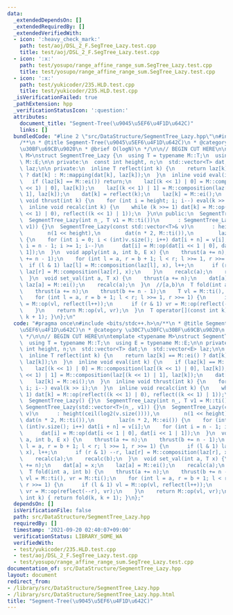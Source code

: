 ```yaml
---
data:
  _extendedDependsOn: []
  _extendedRequiredBy: []
  _extendedVerifiedWith:
  - icon: ':heavy_check_mark:'
    path: test/aoj/DSL_2_F.SegTree_Lazy.test.cpp
    title: test/aoj/DSL_2_F.SegTree_Lazy.test.cpp
  - icon: ':x:'
    path: test/yosupo/range_affine_range_sum.SegTree_Lazy.test.cpp
    title: test/yosupo/range_affine_range_sum.SegTree_Lazy.test.cpp
  - icon: ':x:'
    path: test/yukicoder/235.HLD.test.cpp
    title: test/yukicoder/235.HLD.test.cpp
  _isVerificationFailed: true
  _pathExtension: hpp
  _verificationStatusIcon: ':question:'
  attributes:
    document_title: "Segment-Tree(\u9045\u5EF6\u4F1D\u642C)"
    links: []
  bundledCode: "#line 2 \"src/DataStructure/SegmentTree_Lazy.hpp\"\n#include <bits/stdc++.h>\n\
    /**\n * @title Segment-Tree(\u9045\u5EF6\u4F1D\u642C)\n * @category \u30C7\u30FC\
    \u30BF\u69CB\u9020\n * @brief O(logN)\n */\n\n// BEGIN CUT HERE\n\ntemplate <typename\
    \ M>\nstruct SegmentTree_Lazy {\n  using T = typename M::T;\n  using E = typename\
    \ M::E;\n\n private:\n  const int height, n;\n  std::vector<T> dat;\n  std::vector<E>\
    \ laz;\n\n private:\n  inline T reflect(int k) {\n    return laz[k] == M::ei()\
    \ ? dat[k] : M::mapping(dat[k], laz[k]);\n  }\n  inline void eval(int k) {\n \
    \   if (laz[k] == M::ei()) return;\n    laz[(k << 1) | 0] = M::composition(laz[(k\
    \ << 1) | 0], laz[k]);\n    laz[(k << 1) | 1] = M::composition(laz[(k << 1) |\
    \ 1], laz[k]);\n    dat[k] = reflect(k);\n    laz[k] = M::ei();\n  }\n  inline\
    \ void thrust(int k) {\n    for (int i = height; i; i--) eval(k >> i);\n  }\n\
    \  inline void recalc(int k) {\n    while (k >>= 1) dat[k] = M::op(reflect((k\
    \ << 1) | 0), reflect((k << 1) | 1));\n  }\n\n public:\n  SegmentTree_Lazy() {}\n\
    \  SegmentTree_Lazy(int n_, T v1 = M::ti())\n      : SegmentTree_Lazy(std::vector<T>(n_,\
    \ v1)) {}\n  SegmentTree_Lazy(const std::vector<T>& v)\n      : height(ceil(log2(v.size()))),\n\
    \        n(1 << height),\n        dat(n * 2, M::ti()),\n        laz(n * 2, M::ei())\
    \ {\n    for (int i = 0; i < (int)v.size(); i++) dat[i + n] = v[i];\n    for (int\
    \ i = n - 1; i >= 1; i--)\n      dat[i] = M::op(dat[i << 1 | 0], dat[i << 1 |\
    \ 1]);\n  }\n  void apply(int a, int b, E x) {\n    thrust(a += n);\n    thrust(b\
    \ += n - 1);\n    for (int l = a, r = b + 1; l < r; l >>= 1, r >>= 1) {\n    \
    \  if (l & 1) laz[l] = M::composition(laz[l], x), l++;\n      if (r & 1) --r,\
    \ laz[r] = M::composition(laz[r], x);\n    }\n    recalc(a);\n    recalc(b);\n\
    \  }\n  void set_val(int a, T x) {\n    thrust(a += n);\n    dat[a] = x;\n   \
    \ laz[a] = M::ei();\n    recalc(a);\n  }\n  //[a,b)\n  T fold(int a, int b) {\n\
    \    thrust(a += n);\n    thrust(b += n - 1);\n    T vl = M::ti(), vr = M::ti();\n\
    \    for (int l = a, r = b + 1; l < r; l >>= 1, r >>= 1) {\n      if (l & 1) vl\
    \ = M::op(vl, reflect(l++));\n      if (r & 1) vr = M::op(reflect(--r), vr);\n\
    \    }\n    return M::op(vl, vr);\n  }\n  T operator[](const int k) { return fold(k,\
    \ k + 1); }\n};\n"
  code: "#pragma once\n#include <bits/stdc++.h>\n/**\n * @title Segment-Tree(\u9045\
    \u5EF6\u4F1D\u642C)\n * @category \u30C7\u30FC\u30BF\u69CB\u9020\n * @brief O(logN)\n\
    \ */\n\n// BEGIN CUT HERE\n\ntemplate <typename M>\nstruct SegmentTree_Lazy {\n\
    \  using T = typename M::T;\n  using E = typename M::E;\n\n private:\n  const\
    \ int height, n;\n  std::vector<T> dat;\n  std::vector<E> laz;\n\n private:\n\
    \  inline T reflect(int k) {\n    return laz[k] == M::ei() ? dat[k] : M::mapping(dat[k],\
    \ laz[k]);\n  }\n  inline void eval(int k) {\n    if (laz[k] == M::ei()) return;\n\
    \    laz[(k << 1) | 0] = M::composition(laz[(k << 1) | 0], laz[k]);\n    laz[(k\
    \ << 1) | 1] = M::composition(laz[(k << 1) | 1], laz[k]);\n    dat[k] = reflect(k);\n\
    \    laz[k] = M::ei();\n  }\n  inline void thrust(int k) {\n    for (int i = height;\
    \ i; i--) eval(k >> i);\n  }\n  inline void recalc(int k) {\n    while (k >>=\
    \ 1) dat[k] = M::op(reflect((k << 1) | 0), reflect((k << 1) | 1));\n  }\n\n public:\n\
    \  SegmentTree_Lazy() {}\n  SegmentTree_Lazy(int n_, T v1 = M::ti())\n      :\
    \ SegmentTree_Lazy(std::vector<T>(n_, v1)) {}\n  SegmentTree_Lazy(const std::vector<T>&\
    \ v)\n      : height(ceil(log2(v.size()))),\n        n(1 << height),\n       \
    \ dat(n * 2, M::ti()),\n        laz(n * 2, M::ei()) {\n    for (int i = 0; i <\
    \ (int)v.size(); i++) dat[i + n] = v[i];\n    for (int i = n - 1; i >= 1; i--)\n\
    \      dat[i] = M::op(dat[i << 1 | 0], dat[i << 1 | 1]);\n  }\n  void apply(int\
    \ a, int b, E x) {\n    thrust(a += n);\n    thrust(b += n - 1);\n    for (int\
    \ l = a, r = b + 1; l < r; l >>= 1, r >>= 1) {\n      if (l & 1) laz[l] = M::composition(laz[l],\
    \ x), l++;\n      if (r & 1) --r, laz[r] = M::composition(laz[r], x);\n    }\n\
    \    recalc(a);\n    recalc(b);\n  }\n  void set_val(int a, T x) {\n    thrust(a\
    \ += n);\n    dat[a] = x;\n    laz[a] = M::ei();\n    recalc(a);\n  }\n  //[a,b)\n\
    \  T fold(int a, int b) {\n    thrust(a += n);\n    thrust(b += n - 1);\n    T\
    \ vl = M::ti(), vr = M::ti();\n    for (int l = a, r = b + 1; l < r; l >>= 1,\
    \ r >>= 1) {\n      if (l & 1) vl = M::op(vl, reflect(l++));\n      if (r & 1)\
    \ vr = M::op(reflect(--r), vr);\n    }\n    return M::op(vl, vr);\n  }\n  T operator[](const\
    \ int k) { return fold(k, k + 1); }\n};"
  dependsOn: []
  isVerificationFile: false
  path: src/DataStructure/SegmentTree_Lazy.hpp
  requiredBy: []
  timestamp: '2021-09-20 02:40:07+09:00'
  verificationStatus: LIBRARY_SOME_WA
  verifiedWith:
  - test/yukicoder/235.HLD.test.cpp
  - test/aoj/DSL_2_F.SegTree_Lazy.test.cpp
  - test/yosupo/range_affine_range_sum.SegTree_Lazy.test.cpp
documentation_of: src/DataStructure/SegmentTree_Lazy.hpp
layout: document
redirect_from:
- /library/src/DataStructure/SegmentTree_Lazy.hpp
- /library/src/DataStructure/SegmentTree_Lazy.hpp.html
title: "Segment-Tree(\u9045\u5EF6\u4F1D\u642C)"
---
```

